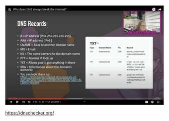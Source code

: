 ![ca9f03e3795e21011584e5aba5bf7ce5.png](../../_resources/ca9f03e3795e21011584e5aba5bf7ce5.png)

https://dnschecker.org/